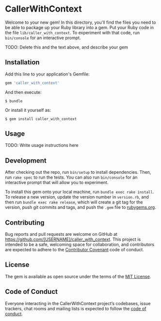 # CallerWithContext

Welcome to your new gem! In this directory, you'll find the files you need to be able to package up your Ruby library into a gem. Put your Ruby code in the file `lib/caller_with_context`. To experiment with that code, run `bin/console` for an interactive prompt.

TODO: Delete this and the text above, and describe your gem

## Installation

Add this line to your application's Gemfile:

```ruby
gem 'caller_with_context'
```

And then execute:

    $ bundle

Or install it yourself as:

    $ gem install caller_with_context

## Usage

TODO: Write usage instructions here

## Development

After checking out the repo, run `bin/setup` to install dependencies. Then, run `rake spec` to run the tests. You can also run `bin/console` for an interactive prompt that will allow you to experiment.

To install this gem onto your local machine, run `bundle exec rake install`. To release a new version, update the version number in `version.rb`, and then run `bundle exec rake release`, which will create a git tag for the version, push git commits and tags, and push the `.gem` file to [rubygems.org](https://rubygems.org).

## Contributing

Bug reports and pull requests are welcome on GitHub at https://github.com/[USERNAME]/caller_with_context. This project is intended to be a safe, welcoming space for collaboration, and contributors are expected to adhere to the [Contributor Covenant](http://contributor-covenant.org) code of conduct.

## License

The gem is available as open source under the terms of the [MIT License](https://opensource.org/licenses/MIT).

## Code of Conduct

Everyone interacting in the CallerWithContext project’s codebases, issue trackers, chat rooms and mailing lists is expected to follow the [code of conduct](https://github.com/[USERNAME]/caller_with_context/blob/master/CODE_OF_CONDUCT.md).
